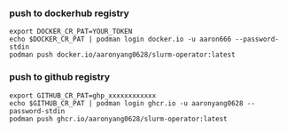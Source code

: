 
### push to dockerhub registry
```shell
export DOCKER_CR_PAT=YOUR_TOKEN
echo $DOCKER_CR_PAT | podman login docker.io -u aaron666 --password-stdin
podman push docker.io/aaronyang0628/slurm-operator:latest
```


### push to github registry
```shell
export GITHUB_CR_PAT=ghp_xxxxxxxxxxxx
echo $GITHUB_CR_PAT | podman login ghcr.io -u aaronyang0628 --password-stdin
podman push ghcr.io/aaronyang0628/slurm-operator:latest
```
